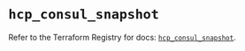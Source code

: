 # `hcp_consul_snapshot`

Refer to the Terraform Registry for docs: [`hcp_consul_snapshot`](https://registry.terraform.io/providers/hashicorp/hcp/0.81.0/docs/resources/consul_snapshot).
